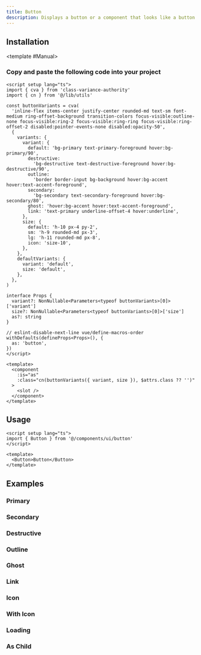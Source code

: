 ```yaml
---
title: Button
description: Displays a button or a component that looks like a button.
---
```


<ComponentPreview name="ButtonDemo"  />

## Installation

<TabPreview name="CLI">
<template #CLI>

```bash
npx shadcn-vue@latest add button
```
</template>

<template #Manual>

<Steps>

### Copy and paste the following code into your project

```vue
<script setup lang="ts">
import { cva } from 'class-variance-authority'
import { cn } from '@/lib/utils'

const buttonVariants = cva(
  'inline-flex items-center justify-center rounded-md text-sm font-medium ring-offset-background transition-colors focus-visible:outline-none focus-visible:ring-2 focus-visible:ring-ring focus-visible:ring-offset-2 disabled:pointer-events-none disabled:opacity-50',
  {
    variants: {
      variant: {
        default: 'bg-primary text-primary-foreground hover:bg-primary/90',
        destructive:
          'bg-destructive text-destructive-foreground hover:bg-destructive/90',
        outline:
          'border border-input bg-background hover:bg-accent hover:text-accent-foreground',
        secondary:
          'bg-secondary text-secondary-foreground hover:bg-secondary/80',
        ghost: 'hover:bg-accent hover:text-accent-foreground',
        link: 'text-primary underline-offset-4 hover:underline',
      },
      size: {
        default: 'h-10 px-4 py-2',
        sm: 'h-9 rounded-md px-3',
        lg: 'h-11 rounded-md px-8',
        icon: 'size-10',
      },
    },
    defaultVariants: {
      variant: 'default',
      size: 'default',
    },
  },
)

interface Props {
  variant?: NonNullable<Parameters<typeof buttonVariants>[0]>['variant']
  size?: NonNullable<Parameters<typeof buttonVariants>[0]>['size']
  as?: string
}

// eslint-disable-next-line vue/define-macros-order
withDefaults(defineProps<Props>(), {
  as: 'button',
})
</script>

<template>
  <component
    :is="as"
    :class="cn(buttonVariants({ variant, size }), $attrs.class ?? '')"
  >
    <slot />
  </component>
</template>
```

</Steps>
</template>
</TabPreview>

## Usage

```vue
<script setup lang="ts">
import { Button } from '@/components/ui/button'
</script>

<template>
  <Button>Button</Button>
</template>
```

## Examples

### Primary

<ComponentPreview name="ButtonDemo"  />

### Secondary

<ComponentPreview name="ButtonSecondaryDemo" />

### Destructive

<ComponentPreview name="ButtonDestructiveDemo" />

### Outline

<ComponentPreview name="ButtonOutlineDemo" />

### Ghost

<ComponentPreview name="ButtonGhostDemo" />

### Link

<ComponentPreview name="ButtonLinkDemo" />

### Icon

<ComponentPreview name="ButtonIconDemo" />

### With Icon

<ComponentPreview name="ButtonWithIconDemo" />

### Loading

<ComponentPreview name="ButtonLoadingDemo" />

### As Child

<ComponentPreview name="ButtonAsChildDemo" />
